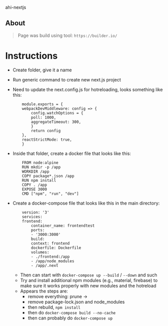 ahi-nextjs

## About
> Page was build using tool: `https://builder.io/` 

# Instructions 
- Create folder, give it a name
- Run generic command to create new next.js project
- Need to update the next.config.js for hotreloading, looks something like this: 
    ```
        module.exports = {
        webpackDevMiddleware: config => {
            config.watchOptions = {
            poll: 1000,
            aggregateTimeout: 300,
            }
            return config
        },
        reactStrictMode: true,
        }
    ```
- Inside that folder, create a docker file that looks like this: 
    ```
        FROM node:alpine
        RUN mkdir -p /app
        WORKDIR /app
        COPY package*.json /app
        RUN npm install
        COPY . /app
        EXPOSE 3000
        CMD ["npm", "run", "dev"]
    ```
- Create a docker-compose file that looks like this in the main directory:
    ```
        version: '3'
        services:
        frontend:
            container_name: frontendtest
            ports:
            - '3000:3000'
            build:
            context: frontend
            dockerfile: Dockerfile
            volumes:
            - ./frontend:/app
            - /app/node_modules
            - /app/.next
    ```

    - Then can start with `docker-compose up --build` / `--down` and such 
    - Try and install additional npm modules (e.g., material, firebase) to make sure it works properly with new modules and the hotreload
    - Appears the steps are: 
        - remove everything: prune -> 
        - remove package-lock.json and node_modules 
        - then rebuild, `npm install` 
        - then do `docker-compose build --no-cache` 
        - then can probably do `docker-compose up` 